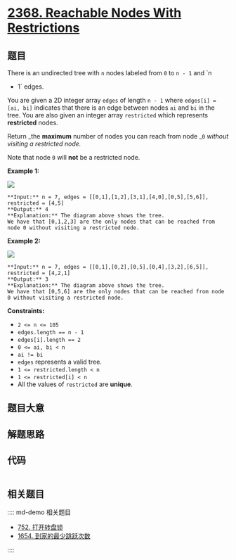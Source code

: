 # [2368. Reachable Nodes With Restrictions](https://leetcode.com/problems/reachable-nodes-with-restrictions)

## 题目

There is an undirected tree with `n` nodes labeled from `0` to `n - 1` and `n
- 1` edges.

You are given a 2D integer array `edges` of length `n - 1` where `edges[i] =
[ai, bi]` indicates that there is an edge between nodes `ai` and `bi` in the
tree. You are also given an integer array `restricted` which represents
**restricted** nodes.

Return _the **maximum** number of nodes you can reach from node _`0` _without
visiting a restricted node._

Note that node `0` will **not** be a restricted node.



**Example 1:**

![](https://assets.leetcode.com/uploads/2022/06/15/ex1drawio.png)

    
    
    **Input:** n = 7, edges = [[0,1],[1,2],[3,1],[4,0],[0,5],[5,6]], restricted = [4,5]
    **Output:** 4
    **Explanation:** The diagram above shows the tree.
    We have that [0,1,2,3] are the only nodes that can be reached from node 0 without visiting a restricted node.
    

**Example 2:**

![](https://assets.leetcode.com/uploads/2022/06/15/ex2drawio.png)

    
    
    **Input:** n = 7, edges = [[0,1],[0,2],[0,5],[0,4],[3,2],[6,5]], restricted = [4,2,1]
    **Output:** 3
    **Explanation:** The diagram above shows the tree.
    We have that [0,5,6] are the only nodes that can be reached from node 0 without visiting a restricted node.
    



**Constraints:**

  * `2 <= n <= 105`
  * `edges.length == n - 1`
  * `edges[i].length == 2`
  * `0 <= ai, bi < n`
  * `ai != bi`
  * `edges` represents a valid tree.
  * `1 <= restricted.length < n`
  * `1 <= restricted[i] < n`
  * All the values of `restricted` are **unique**.


## 题目大意

## 解题思路

## 代码

```javascript

```

## 相关题目

:::: md-demo 相关题目
- [752. 打开转盘锁](https://leetcode.com/problems/open-the-lock)
- [1654. 到家的最少跳跃次数](https://leetcode.com/problems/minimum-jumps-to-reach-home)

::::
